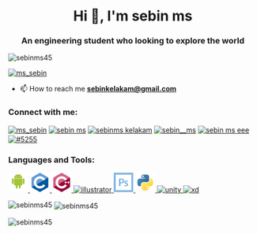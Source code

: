 

<!--
**Sebinms45/sebinms45** is a ✨ _special_ ✨ repository because its `README.md` (this file) appears on your GitHub profile.

Here are some ideas to get you started:

- 🔭 I’m currently working on ...
- 🌱 I’m currently learning ...
- 👯 I’m looking to collaborate on ...
- 🤔 I’m looking for help with ...
- 💬 Ask me about ...
- 📫 How to reach me: ...
- 😄 Pronouns: ...
- ⚡ Fun fact: ...
-->
<h1 align="center">Hi 👋, I'm sebin ms</h1>
<h3 align="center">An engineering student who looking to explore the world</h3>

<p align="left"> <img src="https://komarev.com/ghpvc/?username=sebinms45&label=Profile%20views&color=0e75b6&style=flat" alt="sebinms45" /> </p>

<p align="left"> <a href="https://twitter.com/ms_sebin" target="blank"><img src="https://img.shields.io/twitter/follow/ms_sebin?logo=twitter&style=for-the-badge" alt="ms_sebin" /></a> </p>

- 📫 How to reach me **sebinkelakam@gmail.com**

<h3 align="left">Connect with me:</h3>
<p align="left">
<a href="https://twitter.com/ms_sebin" target="blank"><img align="center" src="https://raw.githubusercontent.com/rahuldkjain/github-profile-readme-generator/master/src/images/icons/Social/twitter.svg" alt="ms_sebin" height="30" width="40" /></a>
<a href="https://linkedin.com/in/sebin ms" target="blank"><img align="center" src="https://raw.githubusercontent.com/rahuldkjain/github-profile-readme-generator/master/src/images/icons/Social/linked-in-alt.svg" alt="sebin ms" height="30" width="40" /></a>
<a href="https://fb.com/sebinms kelakam" target="blank"><img align="center" src="https://raw.githubusercontent.com/rahuldkjain/github-profile-readme-generator/master/src/images/icons/Social/facebook.svg" alt="sebinms kelakam" height="30" width="40" /></a>
<a href="https://instagram.com/sebin__ms" target="blank"><img align="center" src="https://raw.githubusercontent.com/rahuldkjain/github-profile-readme-generator/master/src/images/icons/Social/instagram.svg" alt="sebin__ms" height="30" width="40" /></a>
<a href="https://www.youtube.com/c/sebin ms eee" target="blank"><img align="center" src="https://raw.githubusercontent.com/rahuldkjain/github-profile-readme-generator/master/src/images/icons/Social/youtube.svg" alt="sebin ms eee" height="30" width="40" /></a>
<a href="https://discord.gg/#5255" target="blank"><img align="center" src="https://raw.githubusercontent.com/rahuldkjain/github-profile-readme-generator/master/src/images/icons/Social/discord.svg" alt="#5255" height="30" width="40" /></a>
</p>

<h3 align="left">Languages and Tools:</h3>
<p align="left"> <a href="https://developer.android.com" target="_blank"> <img src="https://raw.githubusercontent.com/devicons/devicon/master/icons/android/android-original-wordmark.svg" alt="android" width="40" height="40"/> </a> <a href="https://www.cprogramming.com/" target="_blank"> <img src="https://raw.githubusercontent.com/devicons/devicon/master/icons/c/c-original.svg" alt="c" width="40" height="40"/> </a> <a href="https://www.w3schools.com/cpp/" target="_blank"> <img src="https://raw.githubusercontent.com/devicons/devicon/master/icons/cplusplus/cplusplus-original.svg" alt="cplusplus" width="40" height="40"/> </a> <a href="https://www.adobe.com/in/products/illustrator.html" target="_blank"> <img src="https://www.vectorlogo.zone/logos/adobe_illustrator/adobe_illustrator-icon.svg" alt="illustrator" width="40" height="40"/> </a> <a href="https://www.photoshop.com/en" target="_blank"> <img src="https://raw.githubusercontent.com/devicons/devicon/master/icons/photoshop/photoshop-line.svg" alt="photoshop" width="40" height="40"/> </a> <a href="https://www.python.org" target="_blank"> <img src="https://raw.githubusercontent.com/devicons/devicon/master/icons/python/python-original.svg" alt="python" width="40" height="40"/> </a> <a href="https://unity.com/" target="_blank"> <img src="https://www.vectorlogo.zone/logos/unity3d/unity3d-icon.svg" alt="unity" width="40" height="40"/> </a> <a href="https://www.adobe.com/products/xd.html" target="_blank"> <img src="https://cdn.worldvectorlogo.com/logos/adobe-xd.svg" alt="xd" width="40" height="40"/> </a> </p>

<p><img align="left" src="https://github-readme-stats.vercel.app/api/top-langs?username=sebinms45&show_icons=true&locale=en&layout=compact" alt="sebinms45" /></p>

<p>&nbsp;<img align="center" src="https://github-readme-stats.vercel.app/api?username=sebinms45&show_icons=true&locale=en" alt="sebinms45" /></p>

<p><img align="center" src="https://github-readme-streak-stats.herokuapp.com/?user=sebinms45&" alt="sebinms45" /></p>
